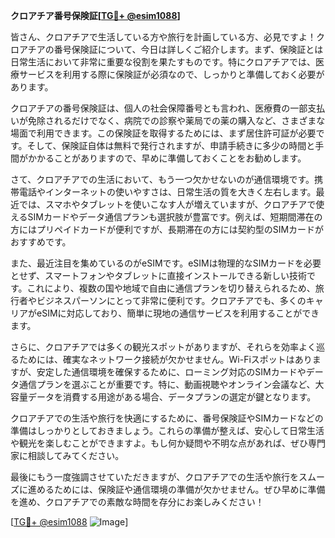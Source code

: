 **クロアチア番号保険証[[TG💪+ @esim1088](https://t.me/s/esim1088)]**

皆さん、クロアチアで生活している方や旅行を計画している方、必見ですよ！クロアチアの番号保険証について、今日は詳しくご紹介します。まず、保険証とは日常生活において非常に重要な役割を果たすものです。特にクロアチアでは、医療サービスを利用する際に保険証が必須なので、しっかりと準備しておく必要があります。

クロアチアの番号保険証は、個人の社会保障番号とも言われ、医療費の一部支払いが免除されるだけでなく、病院での診察や薬局での薬の購入など、さまざまな場面で利用できます。この保険証を取得するためには、まず居住許可証が必要です。そして、保険証自体は無料で発行されますが、申請手続きに多少の時間と手間がかかることがありますので、早めに準備しておくことをお勧めします。

さて、クロアチアでの生活において、もう一つ欠かせないのが通信環境です。携帯電話やインターネットの使いやすさは、日常生活の質を大きく左右します。最近では、スマホやタブレットを使いこなす人が増えていますが、クロアチアで使えるSIMカードやデータ通信プランも選択肢が豊富です。例えば、短期間滞在の方にはプリペイドカードが便利ですが、長期滞在の方には契約型のSIMカードがおすすめです。

また、最近注目を集めているのがeSIMです。eSIMは物理的なSIMカードを必要とせず、スマートフォンやタブレットに直接インストールできる新しい技術です。これにより、複数の国や地域で自由に通信プランを切り替えられるため、旅行者やビジネスパーソンにとって非常に便利です。クロアチアでも、多くのキャリアがeSIMに対応しており、簡単に現地の通信サービスを利用することができます。

さらに、クロアチアでは多くの観光スポットがありますが、それらを効率よく巡るためには、確実なネットワーク接続が欠かせません。Wi-Fiスポットはありますが、安定した通信環境を確保するために、ローミング対応のSIMカードやデータ通信プランを選ぶことが重要です。特に、動画視聴やオンライン会議など、大容量データを消費する用途がある場合、データプランの選定が鍵となります。

クロアチアでの生活や旅行を快適にするために、番号保険証やSIMカードなどの準備はしっかりとしておきましょう。これらの準備が整えば、安心して日常生活や観光を楽しむことができますよ。もし何か疑問や不明な点があれば、ぜひ専門家に相談してみてください。

最後にもう一度強調させていただきますが、クロアチアでの生活や旅行をスムーズに進めるためには、保険証や通信環境の準備が欠かせません。ぜひ早めに準備を進め、クロアチアでの素敵な時間を存分にお楽しみください！

[[TG💪+ @esim1088](https://t.me/s/esim1088) ![Image](https://i.postimg.cc/Y0z9fWf4/image.png)]